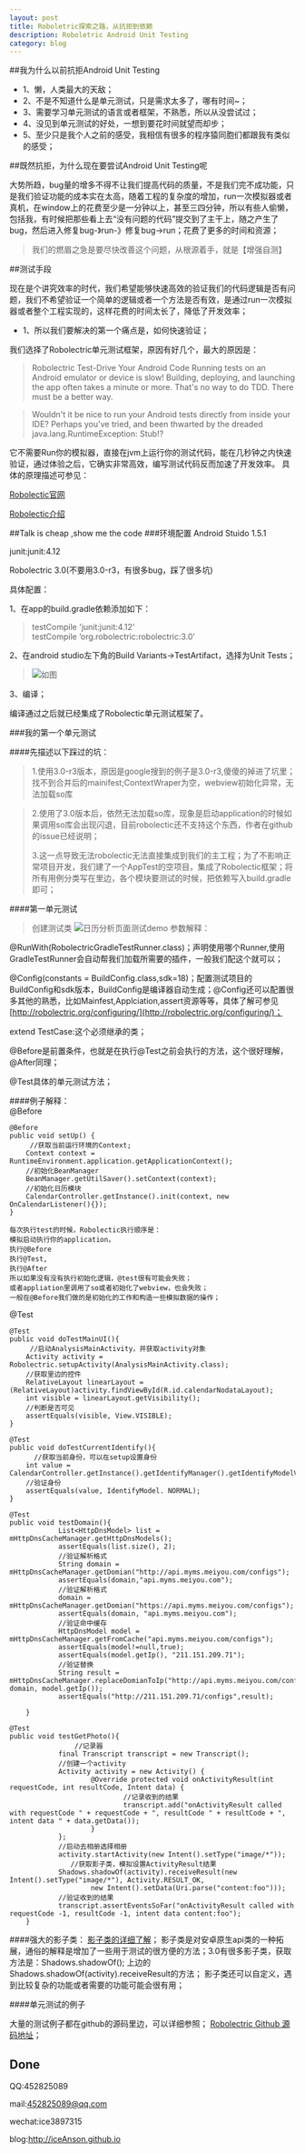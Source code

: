 ```yaml
---
layout: post
title: Roboletric探索之路，从抗拒到依赖
description: Roboletric Android Unit Testing
category: blog
---
```


##我为什么以前抗拒Android Unit Testing

- 1、懒，人类最大的天敌；
- 2、不是不知道什么是单元测试，只是需求太多了，哪有时间~；
- 3、需要学习单元测试的语言或者框架，不熟悉，所以从没尝试过；
- 4、没见到单元测试的好处，一想到要花时间就望而却步；
- 5、至少只是我个人之前的感受，我相信有很多的程序猿同胞们都跟我有类似的感受；
	
##既然抗拒，为什么现在要尝试Android Unit Testing呢

大势所趋，bug量的增多不得不让我们提高代码的质量，不是我们完不成功能，只是我们验证功能的成本实在太高，随着工程的复杂度的增加，run一次模拟器或者真机，在window上的花费至少是一分钟以上，甚至三四分钟，所以有些人偷懒，包括我，有时候把那些看上去“没有问题的代码”提交到了主干上，随之产生了bug，然后进入修复bug-》run-》修复bug->run；花费了更多的时间和资源；
>我们的燃眉之急是要尽快改善这个问题，从根源着手，就是【增强自测】

##测试手段

现在是个讲究效率的时代，我们希望能够快速高效的验证我们的代码逻辑是否有问题，我们不希望验证一个简单的逻辑或者一个方法是否有效，是通过run一次模拟器或者整个工程实现的，这样花费的时间太长了，降低了开发效率；

- 1、所以我们要解决的第一个痛点是，如何快速验证；

我们选择了Robolectric单元测试框架，原因有好几个，最大的原因是：

>Robolectric
Test-Drive Your Android Code
Running tests on an Android emulator or device is slow! Building, deploying, and launching the app often takes a minute or more. That's no way to do TDD. There must be a better way.

>Wouldn't it be nice to run your Android tests directly from inside your IDE? Perhaps you've tried, and been thwarted by the dreaded java.lang.RuntimeException: Stub!?
>

它不需要Run你的模拟器，直接在jvm上运行你的测试代码，能在几秒钟之内快速验证，通过体验之后，它确实非常高效，编写测试代码反而加速了开发效率。
具体的原理描述可参见：

[Robolectic官网](http://robolectric.org/)

[Robolectic介绍](https://hkliya.gitbooks.io/unit-test-android-with-robolectric/content/0-introduction.html)

##Talk is cheap ,show me the code
###环境配置
Android Stuido 1.5.1

junit:junit:4.12

Robolectric 3.0(不要用3.0-r3，有很多bug，踩了很多坑)

具体配置：

1、在app的build.gradle依赖添加如下：

>testCompile 'junit:junit:4.12'  
testCompile ’org.robolectric:robolectric:3.0’ 

2、在android studio左下角的Build Variants->TestArtifact，选择为Unit Tests；
>![如图](http://7xnby9.com1.z0.glb.clouddn.com/0D878ECA-B0EF-4FE2-A64A-0B42A0A2B254.png)

3、编译；

编译通过之后就已经集成了Robolectic单元测试框架了。

###我的第一个单元测试

####先描述以下踩过的坑：

>1.使用3.0-r3版本，原因是google搜到的例子是3.0-r3,傻傻的掉进了坑里；
>找不到合并后的mainifest;ContextWraper为空，webview初始化异常，无法加载so库

>2.使用了3.0版本后，依然无法加载so库，现象是启动application的时候如果调用so库会出现闪退，目前robolectic还不支持这个东西，作者在github的issue已经说明；
>
>3.这一点导致无法robolectic无法直接集成到我们的主工程；为了不影响正常项目开发，我们建了一个AppTest的空项目，集成了Robolectic框架；将所有用例分类写在里边，各个模块要测试的时候，把依赖写入build.gradle即可；

####第一单元测试

>创建测试类
>![日历分析页面测试demo](http://7xnby9.com1.z0.glb.clouddn.com/388902D3-EE30-499A-B9AF-CB401DBFD73B.png)
参数解释：

@RunWith(RobolectricGradleTestRunner.class)；声明使用哪个Runner,使用GradleTestRunner会自动帮我们加载所需要的插件，一般我们配这个就可以；

@Config(constants = BuildConfig.class,sdk=18)；配置测试项目的BuildConfig和sdk版本，BuildConfig是编译器自动生成；@Config还可以配置很多其他的熟悉，比如Mainfest,Applciation,assert资源等等，具体了解可参见
[http://robolectric.org/configuring/](http://robolectric.org/configuring/)；

extend TestCase:这个必须继承的类；	
	
@Before是前置条件，也就是在执行@Test之前会执行的方法，这个很好理解，@After同理；

@Test具体的单元测试方法；

####例子解释：	
@Before

	@Before
    public void setUp() {
    	 //获取当前运行环境的Context;
        Context context =  RuntimeEnvironment.application.getApplicationContext();
        //初始化BeanManager
        BeanManager.getUtilSaver().setContext(context);
        //初始化日历模块
        CalendarController.getInstance().init(context, new OnCalendarListener(){});
    }
	
	每次执行test的时候，Robolectic执行顺序是：
	模拟启动执行你的application，
	执行@Before
	执行@Test,
	执行@After
	所以如果没有没有执行初始化逻辑，@test很有可能会失败；
	或者appliation里调用了so或者初始化了webview，也会失败；
	一般在@Before我们做的是初始化的工作和构造一些模拟数据的操作；
@Test

 	@Test
    public void doTestMainUI(){
    	 //启动AnalysisMainActivity，并获取activity对象
        Activity activity = Robolectric.setupActivity(AnalysisMainActivity.class);
        //获取里边的控件
        RelativeLayout linearLayout = (RelativeLayout)activity.findViewById(R.id.calendarNodataLayout);
        int visible = linearLayout.getVisibility();
        //判断是否可见
        assertEquals(visible, View.VISIBLE);
    }
	
	@Test
    public void doTestCurrentIdentify(){
    	  //获取当前身份，可以在setup设置身份
        int value = CalendarController.getInstance().getIdentifyManager().getIdentifyModelValue();
        //验证身份
        assertEquals(value, IdentifyModel. NORMAL);
    }

 	@Test
    public void testDomain(){
                List<HttpDnsModel> list = mHttpDnsCacheManager.getHttpDnsModels();
                assertEquals(list.size(), 2);
                //验证解析格式
                String domain = mHttpDnsCacheManager.getDomian("http://api.myms.meiyou.com/configs");
                assertEquals(domain,"api.myms.meiyou.com");
                //验证解析格式
                domain = mHttpDnsCacheManager.getDomian("https://api.myms.meiyou.com/configs");
                assertEquals(domain, "api.myms.meiyou.com");
                //验证命中缓存
                HttpDnsModel model =  mHttpDnsCacheManager.getFromCache("api.myms.meiyou.com/configs");
                assertEquals(model!=null,true);
                assertEquals(model.getIp(), "211.151.209.71");
                //验证替换
                String result = mHttpDnsCacheManager.replaceDomianToIp("http://api.myms.meiyou.com/configs", domain, model.getIp());
                assertEquals("http://211.151.209.71/configs",result);

        }
              
  	@Test
   	public void testGetPhoto(){
   					//记录器
                final Transcript transcript = new Transcript();
                //创建一个activity
                Activity activity = new Activity() {
                        @Override protected void onActivityResult(int requestCode, int resultCode, Intent data) {
                                //记录收到的结果
                                transcript.add("onActivityResult called with requestCode " + requestCode + ", resultCode " + resultCode + ", intent data " + data.getData());
                        }
                };
                //启动去相册选择相册
                activity.startActivity(new Intent().setType("image/*"));
				   //获取影子类，模拟设置ActivityResult结果
                Shadows.shadowOf(activity).receiveResult(new Intent().setType("image/*"), Activity.RESULT_OK,
                        new Intent().setData(Uri.parse("content:foo")));
                //验证收到的结果       
                transcript.assertEventsSoFar("onActivityResult called with requestCode -1, resultCode -1, intent data content:foo");
        }



####强大的影子类：
[影子类的详细了解](http://robolectric.org/extending/)；
 影子类是对安卓原生api类的一种拓展，通俗的解释是增加了一些用于测试的很方便的方法；3.0有很多影子类，获取方法是：Shadows.shadowOf();
 上边的 Shadows.shadowOf(activity).receiveResult的方法；
 影子类还可以自定义，遇到比较复杂的功能或者需要的功能可能会很有用；

####单元测试的例子

大量的测试例子都在github的源码里边，可以详细参照；
[Robolectric Github 源码地址](https://github.com/robolectric/robolectric)；

Done
----------
QQ:452825089

mail:452825089@qq.com

wechat:ice3897315

blog:http://iceAnson.github.io